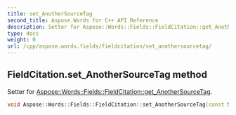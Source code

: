 ```yaml
---
title: set_AnotherSourceTag
second_title: Aspose.Words for C++ API Reference
description: Setter for Aspose::Words::Fields::FieldCitation::get_AnotherSourceTag. 
type: docs
weight: 0
url: /cpp/aspose.words.fields/fieldcitation/set_anothersourcetag/
---
```

## FieldCitation.set_AnotherSourceTag method


Setter for [Aspose::Words::Fields::FieldCitation::get_AnotherSourceTag](../get_anothersourcetag/).

```cpp
void Aspose::Words::Fields::FieldCitation::set_AnotherSourceTag(const System::String &value)
```

